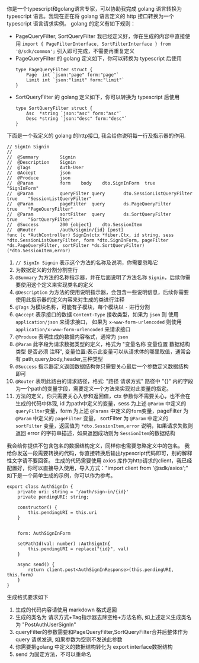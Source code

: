 你是一个typescript和golang语言专家，可以协助我完成 golang 语言转换为 typescript 语言。我现在正在将 golang 语言定义的 http 接口转换为一个 typescript 语言请求实例。
golang 的定义有如下规则：
- PageQueryFilter, SortQueryFilter 我已经定义好，你在生成的内容中直接使用 `import { PageFilterInterface, SortFilterInterface } from '@/sdk/common';` 引入即可完成，不需要再重复定义
- PageQueryFilter 的 golang 定义如下，你可以转换为 typescript 后使用
    ```
    type PageQueryFilter struct {
        Page  int `json:"page" form:"page"`
        Limit int `json:"limit" form:"limit"`
    }
    ```
- SortQueryFilter 的 golang 定义如下，你可以转换为 typescript 后使用
    ```
    type SortQueryFilter struct {
        Asc  *string `json:"asc" form:"asc"`
        Desc *string `json:"desc" form:"desc"`
    }
    ``` 

下面是一个我定义的 golang 的http接口, 我会给你说明每一行及指示器的作用.
```
// SignIn Signin
//
//	@Summary		Signin
//	@Description	Signin
//	@Tags			Auth-User
//	@Accept			json
//	@Produce		json
//	@Param			form	body	dto.SignInForm	true	"SignInForm"
//	@Param			queryFilter	query		dto.SessionListQueryFilter	true	"SessionListQueryFilter"
//	@Param			pageFilter	query		ds.PageQueryFilter		true	"PageQueryFilter"
//	@Param			sortFilter	query		ds.SortQueryFilter		true	"SortQueryFilter"
//	@Success		200	{object}	dto.SessionItem
//	@Router			/auth/signin/{id} [post]
func (c *AuthController) SignIn(ctx *fiber.Ctx, id string, sess *dto.SessionListQueryFilter, form *dto.SignInForm, pageFilter *ds.PageQueryFilter, sortFilter *ds.SortQueryFilter) (*dto.SessionItem,error)
```
1. `// SignIn Signin` 表示这个方法的名称及说明，你需要忽略它
2. 为数据定义的分割分割空行
3. `@Summary` 为方法的名称指示器，并在后面说明了方法名称 `Signin`，后续你需要使用这个定义来实现类名的定义
4. `@Description` 为方法的使用说明指示器，会包含一些说明信息，后续你需要使用此指示器的定义内容来对生成的类进行注释
5.  `@Tags` 为模块名称，可能有子模块，每个模块以 `-` 进行分割
6. `@Accept` 表示接口的数据 `Content-Type` 接收类型，如果为 `json` 则 使用 `application/json` 来请求接口， 如果为 `x-www-form-urlencoded` 则使用 `application/x-www-form-urlencoded` 来请求接口
7. `@Produce` 表明生成的数据内容格式，通常为 `json`
8. `@Param` 此字段为请求数据类型的定义，格式为 "变量名称 变量位置 数据结构类型 是否必须 注释", 变量位置:表示此变量可以从请求体的哪里取值，通常会有 path,query,body,header,三种类型
9. `@Success` 指示器定义返回数据结构你只需要关心最后一个参数定义数据结构即可
10. `@Router` 表明此路由的请求路径，格式: "路径 请求方式" 路径中 "{}" 内的字段为一个path的变量字段，需要定义一个方法来实现对此变量的指定。
11. 方法的定义，你只需要关心入参和返回值，ctx 参数你不需要关心，也不会在生成的代码中体现, id 为path中定义的变量，sess 为上述 `@Param` 中定义的`queryFilter`变量，form 为上述 `@Params` 中定义的`form`变量，pageFilter 为 `@Param` 中定义的 `pageFilter` 变量， sortFilter 为 `@Param` 中定义的 `sortFilter` 变量，返回值为
`*dto.SessionItem,error` 说明，如果请求失败则返回 error 的字符串描述，如果返回成功则为 `SessionItem`的数据结构

我会给你提供不包含包名的数据结构定义，同样你也需要忽略定义中的包名。
我给你发送一段需要转换的代码，你直接转换后输出typescript代码即可，别的解释性文字请不要回答。
生成的代码需要使用 axios 库作为http请求的client，我已经配置好，你可以直接导入使用，导入方式："import client from '@sdk/axios';"
如下是一个简单生成的示例，你可以作为参考。
```
export class AuthSignIn {
    private uri: string = '/auth/sign-in/{id}'
    private pendingURI: string;

    constructor() {
        this.pendingURI = this.uri
    }


    form: AuthSignInForm

    setPathId(val: number) :AuthSignIn{
        this.pendingURI = replace("{id}", val)
    }

    async send() {
        return client.post<AuthSignInResponse>(this.pendingURI, this.form)
    }
}
```
生成格式要求如下
1. 生成的代码内容请使用 markdown 格式返回
2. 生成的类名为 请求方式+Tag指示器去除空格+方法名称, 如上述定义生成类名为 "PostAuthUserSignIn"
3. queryFilter的参数需要和PageQueryFilter,SortQueryFilter合并后整体作为 query 请求发送, 如果参数为空则不发送此参数
4. 你需要把golang 中定义的数据结构转化为 export interface数据结构
5. send 为固定方法，不可以重命名